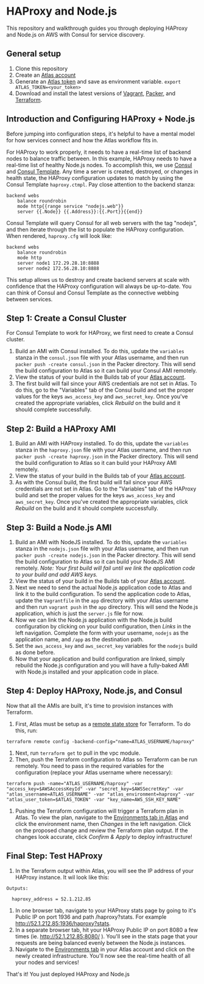 #
HAProxy and Node.js
===================
This repository and walkthrough guides you through deploying HAProxy and Node.js on AWS with Consul for service discovery.

General setup
-------------
1. Clone this repository
2. Create an [Atlas account](https://atlas.hashicorp.com/account/new?utm_source=github&utm_medium=examples&utm_campaign=haproxy-nodejs)
3. Generate an [Atlas token](https://atlas.hashicorp.com/settings/tokens) and save as environment variable.
`export ATLAS_TOKEN=<your_token>`
4. Download and install the latest versions of [Vagrant](https://www.vagrantup.com/downloads.html), [Packer](http://packer.io/downloads), and [Terraform](http://terraform.io/downloads).

Introduction and Configuring HAProxy + Node.js
-----------------------------------------------
Before jumping into configuration steps, it's helpful to have a mental model for how services connect and how the Atlas workflow fits in.

For HAProxy to work properly, it needs to have a real-time list of backend nodes to balance traffic between. In this example, HAProxy needs to have a real-time list of healthy Node.js nodes. To accomplish this, we use [Consul](https://consul.io) and [Consul Template](https://github.com/hashicorp/consul-template). Any time a server is created, destroyed, or changes in health state, the HAProxy configuration updates to match by using the Consul Template `haproxy.ctmpl`. Pay close attention to the backend stanza:

```
backend webs
    balance roundrobin
    mode http{{range service "nodejs.web"}}
    server {{.Node}} {{.Address}}:{{.Port}}{{end}}
```

Consul Template will query Consul for all web servers with the tag "nodejs", and then iterate through the list to populate the HAProxy configuration. When rendered, `haproxy.cfg` will look like:

```
backend webs
    balance roundrobin
    mode http
    server node1 172.29.28.10:8888
    server node2 172.56.28.10:8888
```
This setup allows us to destroy and create backend servers at scale with confidence that the HAProxy configuration will always be up-to-date. You can think of Consul and Consul Template as the connective webbing between services.

Step 1: Create a Consul Cluster
-------------------------
For Consul Template to work for HAProxy, we first need to create a Consul cluster.

1. Build an AMI with Consul installed. To do this, update the `variables` stanza in the `consul.json` file with your Atlas username, and then run `packer push -create consul.json` in the Packer directory. This will send the build configuration to Atlas so it can build your Consul AMI remotely.
1. View the status of your build in the Builds tab of your [Atlas account](https://atlas.hashicorp.com/builds).
1. The first build will fail since your AWS credentials are not set in Atlas. To do this, go to the "Variables" tab
of the Consul build and set the proper values for the keys `aws_access_key` and `aws_secret_key`. Once you've created the appropriate variables, click *Rebuild* on the build and it should complete successfully.

Step 2: Build a HAProxy AMI
---------------------
1. Build an AMI with HAProxy installed. To do this, update the `variables` stanza in the `haproxy.json` file with your Atlas username, and then run `packer push -create haproxy.json` in the Packer directory. This will send the build configuration to Atlas so it can build your HAProxy AMI remotely.
1. View the status of your build in the Builds tab of your [Atlas account](https://atlas.hashicorp.com/builds).
1. As with the Consul build, the first build will fail since your AWS credentials are not set in Atlas. Go to the "Variables" tab of the HAProxy build and set the proper values for the keys `aws_access_key` and `aws_secret_key`. Once you've created the appropriate variables, click *Rebuild* on the build and it should complete successfully.

Step 3: Build a Node.js AMI
-------------------
1. Build an AMI with NodeJS installed. To do this, update the `variables` stanza in the `nodejs.json` file with your Atlas username, and then  run `packer push -create nodejs.json` in the Packer directory. This will send the build configuration to Atlas so it can build your NodeJS AMI remotely. *Note: Your first build will fail until we link the application code to your build and add AWS keys.*
1. View the status of your build in the Builds tab of your [Atlas account](https://atlas.hashicorp.com/builds).
1. Next we need to send the actual Node.js application code to Atlas and link it to the build configuration. To send the application code to Atlas, update the `Vagrantfile` in the `app` directory with your Atlas username and then run `vagrant push` in the `app` directory. This will send the Node.js application, which is just the `server.js` file for now.
1. Now we can link the Node.js application with the Node.js build configuration by clicking on your build configuration, then *Links* in the left navigation. Complete the form with your username, `nodejs` as the application name, and `/app` as the destination path.
1. Set the `aws_access_key` and `aws_secret_key` variables for the `nodejs` build as done before.
1. Now that your application and build configuration are linked, simply rebuild the Node.js configuration and you will have a fully-baked AMI with Node.js installed and your application code in place.

Step 4: Deploy HAProxy, Node.js, and Consul
--------------------------
Now that all the AMIs are built, it's time to provision instances with Terraform.

1. First, Atlas must be setup as a [remote state store](http://terraform.io/docs/state/remote.html) for Terraform. To do this, run:

  `terraform remote config -backend-config="name=ATLAS_USERNAME/haproxy"`
1. Next, run `terraform get` to pull in the vpc module.
1. Then, push the Terraform configuration to Atlas so Terraform can be run remotely. You need to pass in the required variables for the configuration (replace your Atlas username where necessary):

  `terraform push -name="ATLAS_USERNAME/haproxy" -var "access_key=$AWSAccessKeyId" -var "secret_key=$AWSSecretKey" -var "atlas_username=ATLAS_USERNAME" -var "atlas_environment=haproxy" -var "atlas_user_token=$ATLAS_TOKEN" -var "key_name=AWS_SSH_KEY_NAME"`
1. Pushing the Terraform configuration will trigger a Terraform plan in Atlas. To view the plan, navigate to the [Environments tab in Atlas](https://atlas.hashicorp.com/environments) and click the environment name, then *Changes* in the left navigation. Click on the proposed change and review the Terraform plan output. If the changes look accurate, click *Confirm & Apply* to deploy infrastructure!

Final Step: Test HAProxy
------------------------

1. In the Terraform output within Atlas, you will see the IP address of your HAProxy instance. It wil look like this:
  ```
  Outputs:

    haproxy_address = 52.1.212.85
  ```
1. In one browser tab, navigate to your HAProxy stats page by going to it's Public IP on port 1936 and path /haproxy?stats. For example http://52.1.212.85:1936/haproxy?stats.
1. In a separate browser tab, hit your HAProxy Public IP on port 8080 a few times (ie. http://52.1.212.85:8080/ ). You'll see in the stats page that your requests are being balanced evenly between the Node.js instances.
1. Navigate to the [Environments tab](https://atlas.hashicorp.com/environments) in your Atlas account and click on the newly created infrastructure. You'll now see the real-time health of all your nodes and services!

That's it! You just deployed HAProxy and Node.js
